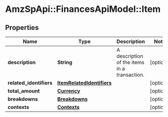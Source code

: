 # AmzSpApi::FinancesApiModel::Item

## Properties
Name | Type | Description | Notes
------------ | ------------- | ------------- | -------------
**description** | **String** | A description of the items in a transaction. | [optional] 
**related_identifiers** | [**ItemRelatedIdentifiers**](ItemRelatedIdentifiers.md) |  | [optional] 
**total_amount** | [**Currency**](Currency.md) |  | [optional] 
**breakdowns** | [**Breakdowns**](Breakdowns.md) |  | [optional] 
**contexts** | [**Contexts**](Contexts.md) |  | [optional] 

